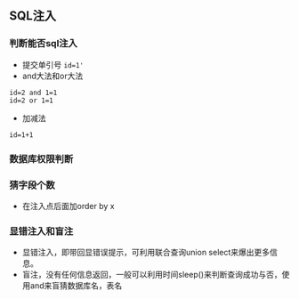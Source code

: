 ## SQL注入
### 判断能否sql注入
* 提交单引号 ```id=1'```
* and大法和or大法 
```
id=2 and 1=1
id=2 or 1=1 
```
* 加减法
```
id=1+1
```
### 数据库权限判断

### 猜字段个数
* 在注入点后面加order by x


### 显错注入和盲注
*  显错注入，即带回显错误提示，可利用联合查询union select来爆出更多信息。
*  盲注，没有任何信息返回，一般可以利用时间sleep()来判断查询成功与否，使用and来盲猜数据库名，表名

